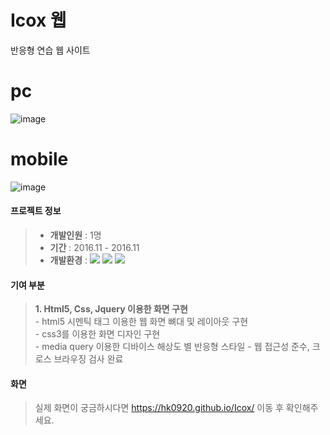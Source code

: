 # Icox 웹 
반응형 연습 웹 사이트

# pc
![image](https://user-images.githubusercontent.com/75876034/155289449-20c0e5e8-0d3d-4ab6-b8ba-abd85ef432c2.png)

# mobile
![image](https://user-images.githubusercontent.com/75876034/155289563-a2f469e9-c721-448b-96f0-0f29f9dcf8c2.png)


#### 프로젝트 정보
> * **개발인원** : 1명
> * **기간** : 2016.11 - 2016.11
> * **개발환경** : 
    <span><img src="https://img.shields.io/badge/HTML-e34f26?style=flat&logo=html5&logoColor=white"/></span>
    <span><img src="https://img.shields.io/badge/CSS-1572b6?style=flat&logo=css3&logoColor=white"/></span>
    <span><img src="https://img.shields.io/badge/jQuery-0769ad?style=flat&logo=jquery&logoColor=white"/></span>

#### 기여 부분
>   **1. Html5, Css, Jquery 이용한 화면 구현**   
>     - html5 시멘틱 태그 이용한 웹 화면 뼈대 및 레이아웃 구현  
>     - css3를 이용한 화면 디자인 구현  
>     - media query 이용한 디바이스 해상도 별 반응형 스타일 
>     - 웹 접근성 준수, 크로스 브라우징 검사 완료

#### 화면
>   실제 화면이 궁금하시다면 https://hk0920.github.io/Icox/ 이동 후 확인해주세요.
